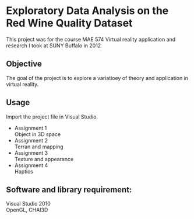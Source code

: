 
# Exploratory Data Analysis on the Red Wine Quality Dataset
This project was for the course MAE 574 Virtual reality application and research I took at SUNY Buffalo in 2012

## Objective
The goal of the project is to explore a variatioey of theory  and application in virtual reallty.

## Usage
Import the project file in Visual Studio.

  * Assignment 1     
Object in 3D space
  * Assignment 2  
Terran and mapping
  * Assignment 3   
Texture and appearance
  * Assignment 4   
Haptics

## Software and library requirement:
Visual Studio 2010    
OpenGL, CHAI3D
